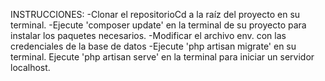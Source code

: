 INSTRUCCIONES: 
-Clonar el repositorioCd a la raíz del proyecto en su terminal.
-Ejecute 'composer update' en la terminal de su proyecto para instalar los paquetes necesarios.
-Modificar el archivo env. con las credenciales de la base de datos
-Ejecute 'php artisan migrate' en su terminal.
Ejecute 'php artisan serve' en la terminal para iniciar un servidor localhost.
